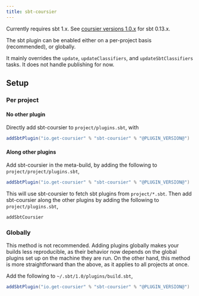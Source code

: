```yaml
---
title: sbt-coursier
---
```


Currently requires sbt 1.x. See
[coursier versions 1.0.x](https://github.com/coursier/coursier/tree/series/1.0.x)
for sbt 0.13.x.

The sbt plugin can be enabled either on a per-project basis (recommended), or globally.

It mainly overrides the `update`, `updateClassifiers`, and `updateSbtClassifiers` tasks. It does
not handle publishing for now.

## Setup

### Per project

#### No other plugin

Directly add sbt-coursier to `project/plugins.sbt`, with
```scala
addSbtPlugin("io.get-coursier" % "sbt-coursier" % "@PLUGIN_VERSION@")
```

#### Along other plugins

Add sbt-coursier in the meta-build, by adding the following to `project/project/plugins.sbt`,
```scala
addSbtPlugin("io.get-coursier" % "sbt-coursier" % "@PLUGIN_VERSION@")
```

This will use sbt-coursier to fetch sbt plugins from `project/*.sbt`. Then add sbt-coursier along the other
plugins by adding the following to `project/plugins.sbt`,
```scala
addSbtCoursier
```

### Globally

This method is not recommended. Adding plugins globally makes your builds less reproducible, as their
behavior now depends on the global plugins set up on the machine they are run. On the other hand, this
method is more straightforward than the above, as it applies to all projects at once.

Add the following to `~/.sbt/1.0/plugins/build.sbt`,
```scala
addSbtPlugin("io.get-coursier" % "sbt-coursier" % "@PLUGIN_VERSION@")
```
